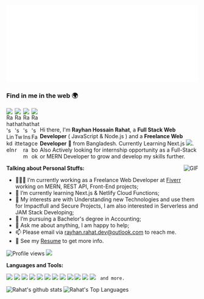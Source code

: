 <img src="https://github.com/Rahat47/Rahat47/blob/main/svg.svg"/>


### Find in me in the web 🌍

<a href="https://www.linkedin.com/in/rh-rahat/">
  <img align="left" alt="Rahat's LinkdeIn" width="22px" src="https://cdn.jsdelivr.net/npm/simple-icons@v3/icons/linkedin.svg" />
</a>
<a href="https://twitter.com/RayhanH06640052">
  <img align="left" alt="Rahat's Twitter" width="22px" src="https://cdn.jsdelivr.net/npm/simple-icons@v4/icons/twitter.svg" />
</a>
<a href="https://www.instagram.com/rh.rahat0047/">
  <img align="left" alt="Rahat's Instagram" width="22px" src="https://cdn.jsdelivr.net/npm/simple-icons@v3/icons/instagram.svg" />
</a>
<a href="https://www.facebook.com/rayhanhossain.rahat.5/">
  <img align="left" alt="Rahat's Facebook" width="22px" src="https://cdn.jsdelivr.net/npm/simple-icons@v3/icons/facebook.svg" />
</a>

<br />
<br />

Hi there, I'm **Rayhan Hossain Rahat**, a **Full Stack Web Developer** ( JavaScript & Node.js ) and a **Freelance Web Developer** 🚀 from Bangladesh.  Currently Learning Next.js <img width="30px" fill="white" src="https://cdn.jsdelivr.net/npm/simple-icons@v4/icons/next-dot-js.svg">. Also Actively looking for internship opportunity as a Full-Stack or MERN Developer to grow and develop my skills further.

  <img align="right" alt="GIF" src="https://i.pinimg.com/originals/e4/26/70/e426702edf874b181aced1e2fa5c6cde.gif" />

**Talking about Personal Stuffs:**

- 👨🏽‍💻 I’m currently working as a Freelance Web Developer at [Fiverr](https://www.fiverr.com/rh_rahat_47) working on MERN, REST API, Front-End projects;
- 🌱 I’m currently learning Next.js & Netlify Cloud Functions; 
- 🤔 My interests are with Understanding new Technologies and use them for Impactfull and Secure Projects, I am also interested in Serverless and JAM Stack Developing;
- 💼 I’m pursuing a Bachelor's degree in Accounting;
- 💬 Ask me about anything, I am happy to help;
- 📫 Please email via [rayhan.rahat.dev@outlook.com](mailto:rayhan.rahat.dev@outlook.com) to reach me.
- 📝 See my [Resume](https://drive.google.com/file/d/12CzJAJ4B-oKlaixbRMnJP1B2VD5HTdo2/view?usp=sharing) to get more info.

![Profile views](https://gpvc.arturio.dev/Rahat47)  <img src="https://img.shields.io/github/followers/Rahat47?label=Follow" style=" float:left, margin-right:10px" />


**Languages and Tools:**  

<code><img src="https://img.shields.io/badge/-JavaScript-eed718?style=flat&logo=javascript&logoColor=ffffff"></code>
<code><img src="https://img.shields.io/badge/-React-000000?style=flat&logo=react&logoColor=00c8ff"></code>
<code><img src="https://img.shields.io/badge/-MongoDB-4DB33D?style=flat&logo=mongodb&logoColor=FFFFFF"></code>
<code><img src="https://img.shields.io/badge/-Express.js-787878?style=flat"></code>
<code><img src="https://img.shields.io/badge/-Node.js-3C873A?style=flat&logo=Node.js&logoColor=white"></code>
<code><img src="https://img.shields.io/badge/-Firebase-FFA611?style=flat&logo=firebase&logoColor=FFFFFF"></code>
<code><img src="http://img.shields.io/badge/-Git-F1502F?style=flat&logo=git&logoColor=FFFFFF"></code>
<code><img src="http://img.shields.io/badge/-Vercel-black?style=flat&logo=vercel&logoColor=white"></code>
<code><img src="http://img.shields.io/badge/-Heroku-430098?style=flat&logo=heroku&logoColor=white"></code>
<code><img src="http://img.shields.io/badge/-VS%20Code-007ACC?style=flat&logo=visual%20studio%20code&logoColor=white"></code>
<code><img src="http://img.shields.io/badge/-Github-000000?style=flat&logo=github&logoColor=FFFFFF"></code>
<code><img src="https://img.shields.io/badge/-Sass-cc6699?style=flat&logo=sass&logoColor=ffffff"></code>
<code> and more. </code>

![Rahat's github stats](https://github-readme-stats.vercel.app/api?username=Rahat47&show_icons=true&hide_border=true)
![Rahat's Top Languages](https://github-readme-stats.vercel.app/api/top-langs/?username=Rahat47&show_icons=true&hide_border=true)
